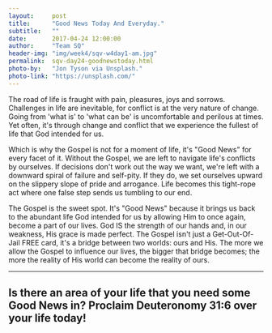 ```yaml
---
layout:     post
title:      "Good News Today And Everyday."
subtitle:   ""
date:       2017-04-24 12:00:00
author:     "Team SQ"
header-img: "img/week4/sqv-w4day1-am.jpg"
permalink:  sqv-day24-goodnewstoday.html
photo-by:   "Jon Tyson via Unsplash."
photo-link: "https://unsplash.com/"
---
```


<p>The road of life is fraught with pain, pleasures, joys and sorrows. Challenges in life are inevitable, for conflict is at the very nature of change. Going from 'what is' to 'what can be' is uncomfortable and perilous at times. Yet often, it's through change and conflict that we experience the fullest of life that God intended for us.</p>

<p>Which is why the Gospel is not for a moment of life, it's "Good News" for every facet of it. Without the Gospel, we are left to navigate life's conflicts by ourselves. If decisions don't work out the way we want, we're left with a downward spiral of failure and self-pity. If they do, we set ourselves upward on the slippery slope of pride and arrogance. Life becomes this tight-rope act where one false step sends us tumbling to our end.</p>

<p>The Gospel is the sweet spot. It's "Good News" because it brings us back to the abundant life God intended for us by allowing Him to once again, become a part of our lives. God IS the strength of our hands and, in our weakness, His grace is made perfect. The Gospel isn't just a Get-Out-Of-Jail FREE card, it's a bridge between two worlds: ours and His. The more we allow the Gospel to influence our lives, the bigger that bridge becomes; the more the reality of His world can become the reality of ours.</p>

<hr>

<h2 class="section-heading">Is there an area of your life that you need some Good News in? Proclaim Deuteronomy 31:6 over your life today!</h2>
